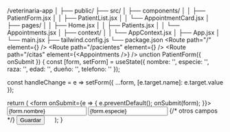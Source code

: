 /veterinaria-app
│
├── public/
├── src/
│   ├── components/
│   │   ├── PatientForm.jsx
│   │   ├── PatientList.jsx
│   │   └── AppointmentCard.jsx
│   ├── pages/
│   │   ├── Home.jsx
│   │   ├── Patients.jsx
│   │   └── Appointments.jsx
│   ├── context/
│   │   └── AppContext.jsx
│   ├── App.jsx
│   └── main.jsx
├── tailwind.config.js
└── package.json
<Route path="/" element={<Home />} />
<Route path="/pacientes" element={<Patients />} />
<Route path="/citas" element={<Appointments />} />
unction PatientForm({ onSubmit }) {
  const [form, setForm] = useState({ nombre: '', especie: '', raza: '', edad: '', dueño: '', telefono: '' });

  const handleChange = e => setForm({ ...form, [e.target.name]: e.target.value });

  return (
    <form onSubmit={e => { e.preventDefault(); onSubmit(form); }}>
      <input name="nombre" value={form.nombre} onChange={handleChange} placeholder="Nombre" />
      <input name="especie" value={form.especie} onChange={handleChange} placeholder="Especie" />
      {/* otros campos */}
      <button type="submit">Guardar</button>
    </form>
  );
}